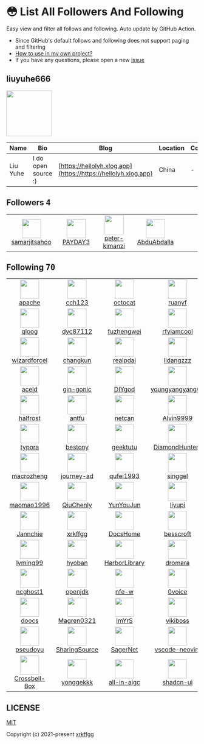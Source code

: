 # 😳 List All Followers And Following

 Easy view and filter all follows and following. Auto update by GitHub Action.

- Since GitHub's default follows and following does not support paging and filtering
- [How to use in my own project?](https://github.com/xrkffgg/list-all-followers-and-following/issues/1)
- If you have any questions, please open a new [issue](https://github.com/xrkffgg/list-all-followers-and-following/issues)

## liuyuhe666

<img src="https://avatars.githubusercontent.com/u/171144077?v=4" width="120" />

| Name | Bio | Blog | Location | Company |
| -- | -- | -- | -- | -- |
| Liu Yuhe | I do open source :) | [https://hellolyh.xlog.app](https://https://hellolyh.xlog.app) | China | - |

## Followers <kbd>4</kbd>

<table>
  <tr>
    <td width="150" align="center">
      <a href="https://github.com/samarjitsahoo">
        <img src="https://avatars.githubusercontent.com/u/145245473?v=4" width="50" />
        <br />
        samarjitsahoo
      </a>
    </td>
    <td width="150" align="center">
      <a href="https://github.com/PAYDAY3">
        <img src="https://avatars.githubusercontent.com/u/137047700?v=4" width="50" />
        <br />
        PAYDAY3
      </a>
    </td>
    <td width="150" align="center">
      <a href="https://github.com/peter-kimanzi">
        <img src="https://avatars.githubusercontent.com/u/71552773?v=4" width="50" />
        <br />
        peter-kimanzi
      </a>
    </td>
    <td width="150" align="center">
      <a href="https://github.com/AbduAbdalla">
        <img src="https://avatars.githubusercontent.com/u/43217081?v=4" width="50" />
        <br />
        AbduAbdalla
      </a>
    </td>
    <td width="150" align="center">
    </td>
  </tr>
</table>

## Following <kbd>70</kbd>

<table>
  <tr>
    <td width="150" align="center">
      <a href="https://github.com/apache">
        <img src="https://avatars.githubusercontent.com/u/47359?v=4" width="50" />
        <br />
        apache
      </a>
    </td>
    <td width="150" align="center">
      <a href="https://github.com/cch123">
        <img src="https://avatars.githubusercontent.com/u/384546?v=4" width="50" />
        <br />
        cch123
      </a>
    </td>
    <td width="150" align="center">
      <a href="https://github.com/octocat">
        <img src="https://avatars.githubusercontent.com/u/583231?v=4" width="50" />
        <br />
        octocat
      </a>
    </td>
    <td width="150" align="center">
      <a href="https://github.com/ruanyf">
        <img src="https://avatars.githubusercontent.com/u/905434?v=4" width="50" />
        <br />
        ruanyf
      </a>
    </td>
    <td width="150" align="center">
      <a href="https://github.com/jaywcjlove">
        <img src="https://avatars.githubusercontent.com/u/1680273?v=4" width="50" />
        <br />
        jaywcjlove
      </a>
    </td>
  </tr><tr>
    <td width="150" align="center">
      <a href="https://github.com/qloog">
        <img src="https://avatars.githubusercontent.com/u/3043638?v=4" width="50" />
        <br />
        qloog
      </a>
    </td>
    <td width="150" align="center">
      <a href="https://github.com/dyc87112">
        <img src="https://avatars.githubusercontent.com/u/3391170?v=4" width="50" />
        <br />
        dyc87112
      </a>
    </td>
    <td width="150" align="center">
      <a href="https://github.com/fuzhengwei">
        <img src="https://avatars.githubusercontent.com/u/3761578?v=4" width="50" />
        <br />
        fuzhengwei
      </a>
    </td>
    <td width="150" align="center">
      <a href="https://github.com/rfyiamcool">
        <img src="https://avatars.githubusercontent.com/u/3785409?v=4" width="50" />
        <br />
        rfyiamcool
      </a>
    </td>
    <td width="150" align="center">
      <a href="https://github.com/makenotion">
        <img src="https://avatars.githubusercontent.com/u/4792552?v=4" width="50" />
        <br />
        makenotion
      </a>
    </td>
  </tr><tr>
    <td width="150" align="center">
      <a href="https://github.com/wizardforcel">
        <img src="https://avatars.githubusercontent.com/u/5080126?v=4" width="50" />
        <br />
        wizardforcel
      </a>
    </td>
    <td width="150" align="center">
      <a href="https://github.com/changkun">
        <img src="https://avatars.githubusercontent.com/u/5498964?v=4" width="50" />
        <br />
        changkun
      </a>
    </td>
    <td width="150" align="center">
      <a href="https://github.com/realpdai">
        <img src="https://avatars.githubusercontent.com/u/6094984?v=4" width="50" />
        <br />
        realpdai
      </a>
    </td>
    <td width="150" align="center">
      <a href="https://github.com/lidangzzz">
        <img src="https://avatars.githubusercontent.com/u/6800565?v=4" width="50" />
        <br />
        lidangzzz
      </a>
    </td>
    <td width="150" align="center">
      <a href="https://github.com/EndlessCheng">
        <img src="https://avatars.githubusercontent.com/u/7086966?v=4" width="50" />
        <br />
        EndlessCheng
      </a>
    </td>
  </tr><tr>
    <td width="150" align="center">
      <a href="https://github.com/aceld">
        <img src="https://avatars.githubusercontent.com/u/7778936?v=4" width="50" />
        <br />
        aceld
      </a>
    </td>
    <td width="150" align="center">
      <a href="https://github.com/gin-gonic">
        <img src="https://avatars.githubusercontent.com/u/7894478?v=4" width="50" />
        <br />
        gin-gonic
      </a>
    </td>
    <td width="150" align="center">
      <a href="https://github.com/DIYgod">
        <img src="https://avatars.githubusercontent.com/u/8266075?v=4" width="50" />
        <br />
        DIYgod
      </a>
    </td>
    <td width="150" align="center">
      <a href="https://github.com/youngyangyang04">
        <img src="https://avatars.githubusercontent.com/u/8636020?v=4" width="50" />
        <br />
        youngyangyang04
      </a>
    </td>
    <td width="150" align="center">
      <a href="https://github.com/Loyalsoldier">
        <img src="https://avatars.githubusercontent.com/u/10487845?v=4" width="50" />
        <br />
        Loyalsoldier
      </a>
    </td>
  </tr><tr>
    <td width="150" align="center">
      <a href="https://github.com/halfrost">
        <img src="https://avatars.githubusercontent.com/u/10825609?v=4" width="50" />
        <br />
        halfrost
      </a>
    </td>
    <td width="150" align="center">
      <a href="https://github.com/antfu">
        <img src="https://avatars.githubusercontent.com/u/11247099?v=4" width="50" />
        <br />
        antfu
      </a>
    </td>
    <td width="150" align="center">
      <a href="https://github.com/netcan">
        <img src="https://avatars.githubusercontent.com/u/11377070?v=4" width="50" />
        <br />
        netcan
      </a>
    </td>
    <td width="150" align="center">
      <a href="https://github.com/Alvin9999">
        <img src="https://avatars.githubusercontent.com/u/12132898?v=4" width="50" />
        <br />
        Alvin9999
      </a>
    </td>
    <td width="150" align="center">
      <a href="https://github.com/Binaryify">
        <img src="https://avatars.githubusercontent.com/u/12221718?v=4" width="50" />
        <br />
        Binaryify
      </a>
    </td>
  </tr><tr>
    <td width="150" align="center">
      <a href="https://github.com/typora">
        <img src="https://avatars.githubusercontent.com/u/12959900?v=4" width="50" />
        <br />
        typora
      </a>
    </td>
    <td width="150" align="center">
      <a href="https://github.com/bestony">
        <img src="https://avatars.githubusercontent.com/u/13283837?v=4" width="50" />
        <br />
        bestony
      </a>
    </td>
    <td width="150" align="center">
      <a href="https://github.com/geektutu">
        <img src="https://avatars.githubusercontent.com/u/13294018?v=4" width="50" />
        <br />
        geektutu
      </a>
    </td>
    <td width="150" align="center">
      <a href="https://github.com/DiamondHunters">
        <img src="https://avatars.githubusercontent.com/u/13744511?v=4" width="50" />
        <br />
        DiamondHunters
      </a>
    </td>
    <td width="150" align="center">
      <a href="https://github.com/vercel">
        <img src="https://avatars.githubusercontent.com/u/14985020?v=4" width="50" />
        <br />
        vercel
      </a>
    </td>
  </tr><tr>
    <td width="150" align="center">
      <a href="https://github.com/macrozheng">
        <img src="https://avatars.githubusercontent.com/u/15903809?v=4" width="50" />
        <br />
        macrozheng
      </a>
    </td>
    <td width="150" align="center">
      <a href="https://github.com/journey-ad">
        <img src="https://avatars.githubusercontent.com/u/16256221?v=4" width="50" />
        <br />
        journey-ad
      </a>
    </td>
    <td width="150" align="center">
      <a href="https://github.com/qufei1993">
        <img src="https://avatars.githubusercontent.com/u/17956058?v=4" width="50" />
        <br />
        qufei1993
      </a>
    </td>
    <td width="150" align="center">
      <a href="https://github.com/singgel">
        <img src="https://avatars.githubusercontent.com/u/18670310?v=4" width="50" />
        <br />
        singgel
      </a>
    </td>
    <td width="150" align="center">
      <a href="https://github.com/sashimi-yzh">
        <img src="https://avatars.githubusercontent.com/u/19884013?v=4" width="50" />
        <br />
        sashimi-yzh
      </a>
    </td>
  </tr><tr>
    <td width="150" align="center">
      <a href="https://github.com/maomao1996">
        <img src="https://avatars.githubusercontent.com/u/24606443?v=4" width="50" />
        <br />
        maomao1996
      </a>
    </td>
    <td width="150" align="center">
      <a href="https://github.com/QiuChenly">
        <img src="https://avatars.githubusercontent.com/u/24793281?v=4" width="50" />
        <br />
        QiuChenly
      </a>
    </td>
    <td width="150" align="center">
      <a href="https://github.com/YunYouJun">
        <img src="https://avatars.githubusercontent.com/u/25154432?v=4" width="50" />
        <br />
        YunYouJun
      </a>
    </td>
    <td width="150" align="center">
      <a href="https://github.com/liyupi">
        <img src="https://avatars.githubusercontent.com/u/26037703?v=4" width="50" />
        <br />
        liyupi
      </a>
    </td>
    <td width="150" align="center">
      <a href="https://github.com/niumoo">
        <img src="https://avatars.githubusercontent.com/u/26371673?v=4" width="50" />
        <br />
        niumoo
      </a>
    </td>
  </tr><tr>
    <td width="150" align="center">
      <a href="https://github.com/Jannchie">
        <img src="https://avatars.githubusercontent.com/u/29743310?v=4" width="50" />
        <br />
        Jannchie
      </a>
    </td>
    <td width="150" align="center">
      <a href="https://github.com/xrkffgg">
        <img src="https://avatars.githubusercontent.com/u/29775873?v=4" width="50" />
        <br />
        xrkffgg
      </a>
    </td>
    <td width="150" align="center">
      <a href="https://github.com/DocsHome">
        <img src="https://avatars.githubusercontent.com/u/32667109?v=4" width="50" />
        <br />
        DocsHome
      </a>
    </td>
    <td width="150" align="center">
      <a href="https://github.com/besscroft">
        <img src="https://avatars.githubusercontent.com/u/33775809?v=4" width="50" />
        <br />
        besscroft
      </a>
    </td>
    <td width="150" align="center">
      <a href="https://github.com/nidbCN">
        <img src="https://avatars.githubusercontent.com/u/36162655?v=4" width="50" />
        <br />
        nidbCN
      </a>
    </td>
  </tr><tr>
    <td width="150" align="center">
      <a href="https://github.com/lyming99">
        <img src="https://avatars.githubusercontent.com/u/36320663?v=4" width="50" />
        <br />
        lyming99
      </a>
    </td>
    <td width="150" align="center">
      <a href="https://github.com/hyoban">
        <img src="https://avatars.githubusercontent.com/u/38493346?v=4" width="50" />
        <br />
        hyoban
      </a>
    </td>
    <td width="150" align="center">
      <a href="https://github.com/HarborLibrary">
        <img src="https://avatars.githubusercontent.com/u/38806671?v=4" width="50" />
        <br />
        HarborLibrary
      </a>
    </td>
    <td width="150" align="center">
      <a href="https://github.com/dromara">
        <img src="https://avatars.githubusercontent.com/u/41095225?v=4" width="50" />
        <br />
        dromara
      </a>
    </td>
    <td width="150" align="center">
      <a href="https://github.com/Innei">
        <img src="https://avatars.githubusercontent.com/u/41265413?v=4" width="50" />
        <br />
        Innei
      </a>
    </td>
  </tr><tr>
    <td width="150" align="center">
      <a href="https://github.com/ncghost1">
        <img src="https://avatars.githubusercontent.com/u/41555481?v=4" width="50" />
        <br />
        ncghost1
      </a>
    </td>
    <td width="150" align="center">
      <a href="https://github.com/openjdk">
        <img src="https://avatars.githubusercontent.com/u/41768318?v=4" width="50" />
        <br />
        openjdk
      </a>
    </td>
    <td width="150" align="center">
      <a href="https://github.com/nfe-w">
        <img src="https://avatars.githubusercontent.com/u/41944640?v=4" width="50" />
        <br />
        nfe-w
      </a>
    </td>
    <td width="150" align="center">
      <a href="https://github.com/0voice">
        <img src="https://avatars.githubusercontent.com/u/43104160?v=4" width="50" />
        <br />
        0voice
      </a>
    </td>
    <td width="150" align="center">
      <a href="https://github.com/cosen1024">
        <img src="https://avatars.githubusercontent.com/u/43594200?v=4" width="50" />
        <br />
        cosen1024
      </a>
    </td>
  </tr><tr>
    <td width="150" align="center">
      <a href="https://github.com/doocs">
        <img src="https://avatars.githubusercontent.com/u/43716716?v=4" width="50" />
        <br />
        doocs
      </a>
    </td>
    <td width="150" align="center">
      <a href="https://github.com/Magren0321">
        <img src="https://avatars.githubusercontent.com/u/44224328?v=4" width="50" />
        <br />
        Magren0321
      </a>
    </td>
    <td width="150" align="center">
      <a href="https://github.com/ImYrS">
        <img src="https://avatars.githubusercontent.com/u/44287632?v=4" width="50" />
        <br />
        ImYrS
      </a>
    </td>
    <td width="150" align="center">
      <a href="https://github.com/vikiboss">
        <img src="https://avatars.githubusercontent.com/u/53367348?v=4" width="50" />
        <br />
        vikiboss
      </a>
    </td>
    <td width="150" align="center">
      <a href="https://github.com/hwanz">
        <img src="https://avatars.githubusercontent.com/u/62207618?v=4" width="50" />
        <br />
        hwanz
      </a>
    </td>
  </tr><tr>
    <td width="150" align="center">
      <a href="https://github.com/pseudoyu">
        <img src="https://avatars.githubusercontent.com/u/69753389?v=4" width="50" />
        <br />
        pseudoyu
      </a>
    </td>
    <td width="150" align="center">
      <a href="https://github.com/SharingSource">
        <img src="https://avatars.githubusercontent.com/u/77527133?v=4" width="50" />
        <br />
        SharingSource
      </a>
    </td>
    <td width="150" align="center">
      <a href="https://github.com/SagerNet">
        <img src="https://avatars.githubusercontent.com/u/83217677?v=4" width="50" />
        <br />
        SagerNet
      </a>
    </td>
    <td width="150" align="center">
      <a href="https://github.com/vscode-neovim">
        <img src="https://avatars.githubusercontent.com/u/98290549?v=4" width="50" />
        <br />
        vscode-neovim
      </a>
    </td>
    <td width="150" align="center">
      <a href="https://github.com/lhccong">
        <img src="https://avatars.githubusercontent.com/u/102467051?v=4" width="50" />
        <br />
        lhccong
      </a>
    </td>
  </tr><tr>
    <td width="150" align="center">
      <a href="https://github.com/Crossbell-Box">
        <img src="https://avatars.githubusercontent.com/u/103565959?v=4" width="50" />
        <br />
        Crossbell-Box
      </a>
    </td>
    <td width="150" align="center">
      <a href="https://github.com/yonggekkk">
        <img src="https://avatars.githubusercontent.com/u/121604513?v=4" width="50" />
        <br />
        yonggekkk
      </a>
    </td>
    <td width="150" align="center">
      <a href="https://github.com/all-in-aigc">
        <img src="https://avatars.githubusercontent.com/u/139607341?v=4" width="50" />
        <br />
        all-in-aigc
      </a>
    </td>
    <td width="150" align="center">
      <a href="https://github.com/shadcn-ui">
        <img src="https://avatars.githubusercontent.com/u/139895814?v=4" width="50" />
        <br />
        shadcn-ui
      </a>
    </td>
    <td width="150" align="center">
      <a href="https://github.com/1504402622">
        <img src="https://avatars.githubusercontent.com/u/140617490?v=4" width="50" />
        <br />
        1504402622
      </a>
    </td>
  </tr>
</table>

## LICENSE

[MIT](https://github.com/xrkffgg/list-all-followers-and-following/blob/main/LICENSE)

Copyright (c) 2021-present [xrkffgg](https://github.com/xrkffgg)

